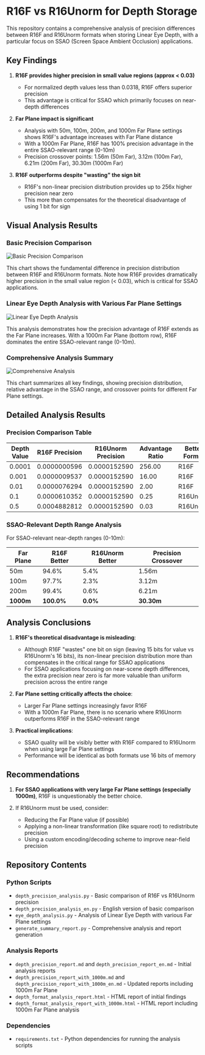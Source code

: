 # R16F vs R16Unorm for Depth Storage

This repository contains a comprehensive analysis of precision differences between R16F and R16Unorm formats when storing Linear Eye Depth, with a particular focus on SSAO (Screen Space Ambient Occlusion) applications.

## Key Findings

1. **R16F provides higher precision in small value regions (approx < 0.03)**
   - For normalized depth values less than 0.0318, R16F offers superior precision
   - This advantage is critical for SSAO which primarily focuses on near-depth differences

2. **Far Plane impact is significant**
   - Analysis with 50m, 100m, 200m, and 1000m Far Plane settings shows R16F's advantage increases with Far Plane distance
   - With a 1000m Far Plane, R16F has 100% precision advantage in the entire SSAO-relevant range (0-10m)
   - Precision crossover points: 1.56m (50m Far), 3.12m (100m Far), 6.21m (200m Far), 30.30m (1000m Far)

3. **R16F outperforms despite "wasting" the sign bit**
   - R16F's non-linear precision distribution provides up to 256x higher precision near zero
   - This more than compensates for the theoretical disadvantage of using 1 bit for sign

## Visual Analysis Results

### Basic Precision Comparison

![Basic Precision Comparison](depth_precision_comparison_en.png)

This chart shows the fundamental difference in precision distribution between R16F and R16Unorm formats. Note how R16F provides dramatically higher precision in the small value region (< 0.03), which is critical for SSAO applications.

### Linear Eye Depth Analysis with Various Far Plane Settings

![Linear Eye Depth Analysis](eye_depth_analysis_with_1000m.png)

This analysis demonstrates how the precision advantage of R16F extends as the Far Plane increases. With a 1000m Far Plane (bottom row), R16F dominates the entire SSAO-relevant range (0-10m).

### Comprehensive Analysis Summary

![Comprehensive Analysis](depth_precision_summary_with_1000m.png)

This chart summarizes all key findings, showing precision distribution, relative advantage in the SSAO range, and crossover points for different Far Plane settings.

## Detailed Analysis Results

### Precision Comparison Table

| Depth Value | R16F Precision  | R16Unorm Precision | Advantage Ratio | Better Format |
|-------------|-----------------|-------------------|-----------------|---------------|
| 0.0001      | 0.0000000596    | 0.0000152590      | 256.00          | R16F          |
| 0.001       | 0.0000009537    | 0.0000152590      | 16.00           | R16F          |
| 0.01        | 0.0000076294    | 0.0000152590      | 2.00            | R16F          |
| 0.1         | 0.0000610352    | 0.0000152590      | 0.25            | R16Unorm      |
| 0.5         | 0.0004882812    | 0.0000152590      | 0.03            | R16Unorm      |

### SSAO-Relevant Depth Range Analysis

For SSAO-relevant near-depth ranges (0-10m):

| Far Plane | R16F Better | R16Unorm Better | Precision Crossover |
|-----------|-------------|-----------------|---------------------|
| 50m       | 94.6%       | 5.4%            | 1.56m               |
| 100m      | 97.7%       | 2.3%            | 3.12m               |
| 200m      | 99.4%       | 0.6%            | 6.21m               |
| **1000m** | **100.0%**  | **0.0%**        | **30.30m**          |

## Analysis Conclusions

1. **R16F's theoretical disadvantage is misleading**:
   - Although R16F "wastes" one bit on sign (leaving 15 bits for value vs R16Unorm's 16 bits), its non-linear precision distribution more than compensates in the critical range for SSAO applications
   - For SSAO applications focusing on near-scene depth differences, the extra precision near zero is far more valuable than uniform precision across the entire range

2. **Far Plane setting critically affects the choice**:
   - Larger Far Plane settings increasingly favor R16F
   - With a 1000m Far Plane, there is no scenario where R16Unorm outperforms R16F in the SSAO-relevant range

3. **Practical implications**:
   - SSAO quality will be visibly better with R16F compared to R16Unorm when using large Far Plane settings
   - Performance will be identical as both formats use 16 bits of memory

## Recommendations

1. **For SSAO applications with very large Far Plane settings (especially 1000m)**, R16F is unquestionably the better choice.

2. If R16Unorm must be used, consider:
   - Reducing the Far Plane value (if possible)
   - Applying a non-linear transformation (like square root) to redistribute precision
   - Using a custom encoding/decoding scheme to improve near-field precision

## Repository Contents

### Python Scripts
- `depth_precision_analysis.py` - Basic comparison of R16F vs R16Unorm precision
- `depth_precision_analysis_en.py` - English version of basic comparison
- `eye_depth_analysis.py` - Analysis of Linear Eye Depth with various Far Plane settings
- `generate_summary_report.py` - Comprehensive analysis and report generation

### Analysis Reports
- `depth_precision_report.md` and `depth_precision_report_en.md` - Initial analysis reports
- `depth_precision_report_with_1000m.md` and `depth_precision_report_with_1000m_en.md` - Updated reports including 1000m Far Plane
- `depth_format_analysis_report.html` - HTML report of initial findings
- `depth_format_analysis_report_with_1000m.html` - HTML report including 1000m Far Plane analysis

### Dependencies
- `requirements.txt` - Python dependencies for running the analysis scripts 
